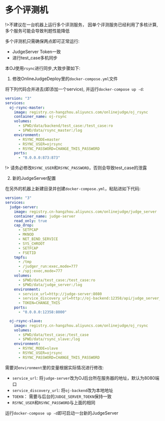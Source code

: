# 多个评测机

!>不建议在一台机器上运行多个评测服务， 因单个评测服务已经利用了多核计算,多个服务可能会导致判题性能降低

多个评测机只需确保两点即可正常运行:

+ JudgeServer Token一致
+ 进行test_case多机同步

本OJ使用`rsync`进行同步,大致步骤如下:

1. 修改OnlineJudgeDeploy里的`docker-compose.yml`文件

  将下列代码合并进去(即添加一个service), 并运行`docker-compose up -d`:

```yaml
version: "3"
services:
  oj-rsync-master:
    image: registry.cn-hangzhou.aliyuncs.com/onlinejudge/oj_rsync
    container_name: oj-rsync
    volumes:
      - $PWD/data/backend/test_case:/test_case:ro
      - $PWD/data/rsync_master:/log
    environment:
      - RSYNC_MODE=master
      - RSYNC_USER=ojrsync
      - RSYNC_PASSWORD=CHANGE_THIS_PASSWORD
    ports:
      - "0.0.0.0:873:873"
```

!> 请务必修改`RSYNC_USER`和`RSYNC_PASSWORD`，否则会导致test_case的泄露

2. 新的JudgeServer配置

  在另外的机器上新建目录并创建`docker-compose.yml`，粘贴进如下代码:

```yaml
version: "3"
services:
  judge-server:
    image: registry.cn-hangzhou.aliyuncs.com/onlinejudge/judge_server
    container_name: judge-server
    read_only: true
    cap_drop:
      - SETPCAP
      - MKNOD
      - NET_BIND_SERVICE
      - SYS_CHROOT
      - SETFCAP
      - FSETID
    tmpfs:
      - /tmp
      - /judger_run:exec,mode=777
      - /spj:exec,mode=777
    volumes:
      - $PWD/data/test_case:/test_case:ro
      - $PWD/data/judge_server:/log
    environment:
      - service_url=http://judge-server:8080
      - service_discovery_url=http://oj-backend:12358/api/judge_server_heartbeat/
      - TOKEN=CHANGE_THIS
    ports:
      - "0.0.0.0:12358:8000"

  oj-rsync-slave:
    image: registry.cn-hangzhou.aliyuncs.com/onlinejudge/oj_rsync
    volumes:
      - $PWD/data/test_case:/test_case
      - $PWD/data/rsync_slave:/log
    environment:
      - RSYNC_MODE=slave
      - RSYNC_USER=ojrsync
      - RSYNC_PASSWORD=CHANGE_THIS_PASSWORD
```

  需要对`environment`里的变量根据实际情况进行修改:

  + `service_url`: 将`judge-server`改为OJ后台所在服务器的地址，默认为8080端口
  + `service_discovery_url`: 将`oj-backend`改为本地地址
  + `TOEKN`： 需要与后台的`JUDGE_SERVER_TOEKN`保持一致
  + `RSYNC_USER`和`RSYNC_PASSWORD`与上面的相同

  运行`docker-compose up -d`即可启动一台新的JudgeServer
